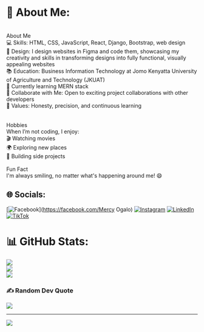 # 💫 About Me:
<br>About Me<br>💻 Skills: HTML, CSS, JavaScript, React, Django, Bootstrap, web design<br>🎨 Design: I design websites in Figma and code them, showcasing my creativity and skills in transforming designs into fully functional, visually appealing websites<br>📚 Education: Business Information Technology at Jomo Kenyatta University of Agriculture and Technology (JKUAT)<br>🌱 Currently learning MERN stack<br>🤝 Collaborate with Me: Open to exciting project collaborations with other developers<br>🧠 Values: Honesty, precision, and continuous learning<br><br><br>Hobbies<br>When I’m not coding, I enjoy:<br>🎬 Watching movies<br>🌍 Exploring new places<br>🔧 Building side projects<br><br>Fun Fact<br>I'm always smiling, no matter what's happening around me! 😄<br>


## 🌐 Socials:
[![Facebook](https://img.shields.io/badge/Facebook-%231877F2.svg?logo=Facebook&logoColor=white)](https://facebook.com/Mercy Ogalo) [![Instagram](https://img.shields.io/badge/Instagram-%23E4405F.svg?logo=Instagram&logoColor=white)](https://instagram.com/ogalo_mercy) [![LinkedIn](https://img.shields.io/badge/LinkedIn-%230077B5.svg?logo=linkedin&logoColor=white)](https://linkedin.com/in/mercy-ogalo-9a1b69272) [![TikTok](https://img.shields.io/badge/TikTok-%23000000.svg?logo=TikTok&logoColor=white)](https://tiktok.com/@mercyfrontenddeveloper) 


# 📊 GitHub Stats:
![](https://github-readme-stats.vercel.app/api?username=mercyogalo&theme=midnight-purple&hide_border=false&include_all_commits=false&count_private=false)<br/>
![](https://github-readme-streak-stats.herokuapp.com/?user=mercyogalo&theme=midnight-purple&hide_border=false)<br/>
![](https://github-readme-stats.vercel.app/api/top-langs/?username=mercyogalo&theme=midnight-purple&hide_border=false&include_all_commits=false&count_private=false&layout=compact)

### ✍️ Random Dev Quote
![](https://quotes-github-readme.vercel.app/api?type=horizontal&theme=radical)


---
[![](https://visitcount.itsvg.in/api?id=mercyogalo&icon=0&color=0)](https://visitcount.itsvg.in)

<!-- Proudly created with GPRM ( https://gprm.itsvg.in ) -->
